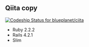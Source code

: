 ## Qiita copy

[ ![Codeship Status for blueplanet/ciita](https://codeship.com/projects/20528de0-e7c5-0132-df7e-2a723c8c6817/status?branch=master)](https://codeship.com/projects/82630)

- Ruby 2.2.2
- Rails 4.2.1
- Slim
